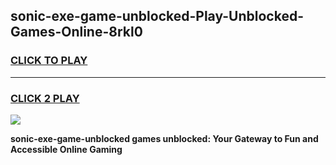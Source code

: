 
## sonic-exe-game-unblocked-Play-Unblocked-Games-Online-8rkl0
<h3>
<a href="https://premium76.site?title=sonic-exe-game-unblocked&ref=25A">CLICK TO PLAY</a></h3>
<hr>

<h3>
<a href="https://premium76.site?title=sonic-exe-game-unblocked&ref=25A">CLICK 2 PLAY</a>
  
</h3>

<a href="https://premium76.site?title=sonic-exe-game-unblocked&ref=25A"><img src="https://clearcache.store/games.png"></a>


**sonic-exe-game-unblocked games unblocked: Your Gateway to Fun and Accessible Online Gaming**
